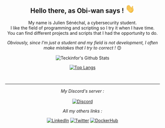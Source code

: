 <div align="center">
<h2> <b>Hello there</b>, as Obi-wan says ! <img src="https://github.com/Teckinfor/Teckinfor/blob/main/gif/Hi.gif" width="30px"></h2>
</div>

<div align="center" width="50">

<!-- <img src="" alt="Welcome!" width="300"/> -->

</div>

<div align="center">

My name is Julien Sénéchal, a cybersecurity student. <br>
I like the field of programming and scripting so I try it when I have time. <br>
You can find different projects and scripts that I had the opportunity to do. <br>


<i>Obviously, since I’m just a student and my field is not development, I often make mistakes that I try to correct !</i> 😊

</div>

<div align="center">

<img align="center" src="https://github-readme-stats.vercel.app/api?username=Teckinfor&show_icons=true&theme=algolia" alt="Teckinfor's Github Stats"><br>
  
[![Top Langs](https://github-readme-stats.vercel.app/api/top-langs/?username=Teckinfor&hide=tex&layout=compact&color=black)](https://github.com/anuraghazra/github-readme-stats)

</br>

---

<i>My Discord's server :</i><br><br>
<a href="https://discord.gg/FJEZq47XNy" target="_blank"><img src="https://img.shields.io/discord/349212400790142996?color=blue&label=Spirlow&style=for-the-badge" alt="Discord"></a>

<i>All my others links :</i><br>

<a href="https://www.linkedin.com/in/senechaljulien/" target="_blank"><img src="https://img.shields.io/badge/LinkedIn-senechaljulien-blue?style=for-the-badge&logo=linkedin" alt="LinkedIn"></a>
<a href="https://twitter.com/julien_senechal" target="_blank"><img src="https://img.shields.io/badge/Twitter-julien_senechal-blue?style=for-the-badge&logo=twitter" alt="Twitter"></a>
<a href="https://hub.docker.com/u/teckinfor" target="_blank"><img src="https://img.shields.io/badge/DockerHub-teckinfor-blue?style=for-the-badge&logo=docker" alt="DockerHub"></a>
</div>

<!-- Readme inspired by ABSphreak -->
